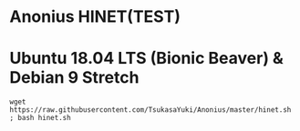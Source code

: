 # Anonius HINET(TEST)
# Ubuntu 18.04 LTS (Bionic Beaver) & Debian 9 Stretch 
```
wget https://raw.githubusercontent.com/TsukasaYuki/Anonius/master/hinet.sh ; bash hinet.sh
```
